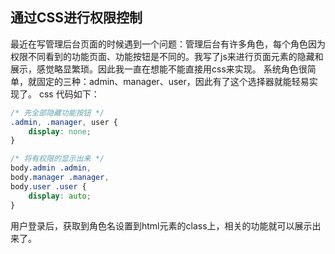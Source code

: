 ## 通过CSS进行权限控制

  最近在写管理后台页面的时候遇到一个问题：管理后台有许多角色，每个角色因为权限不同看到的功能页面、功能按钮是不同的。我写了js来进行页面元素的隐藏和展示，感觉略显繁琐。因此我一直在想能不能直接用css来实现。
系统角色很简单，就固定的三种：admin、manager、user，因此有了这个选择器就能轻易实现了。
css 代码如下：

```css
/* 先全部隐藏功能按钮 */
.admin, .manager, user {
    display: none;
}

/* 将有权限的显示出来 */
body.admin .admin,
body.manager .manager,
body.user .user {
    display: auto;
}
```

用户登录后，获取到角色名设置到html元素的class上，相关的功能就可以展示出来了。